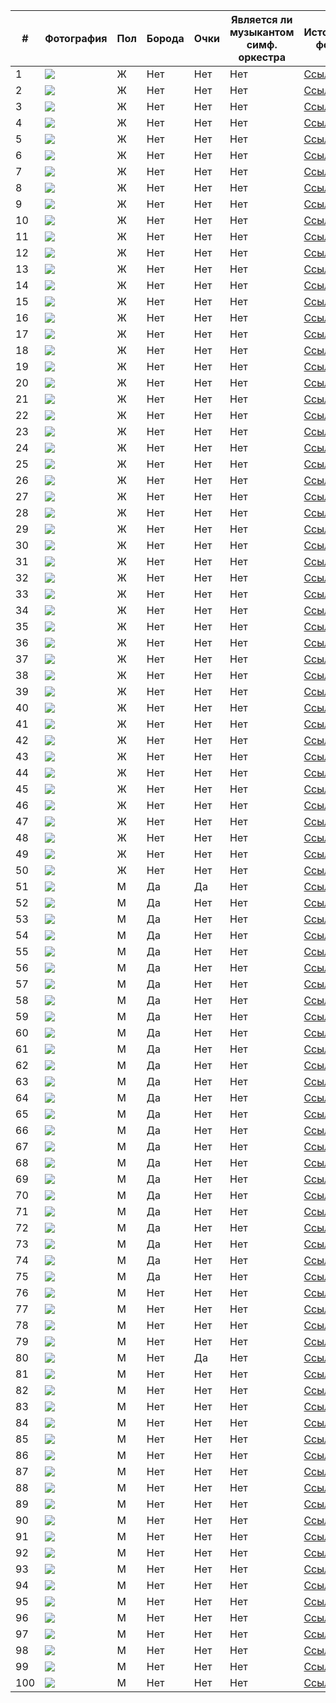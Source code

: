 | # | Фотография | Пол | Борода | Очки | Является ли музыкантом симф. оркестра | Источник фото |
|---|---|---|---|---|---|---|
| 1 |![](img1.png)  | Ж | Нет | Нет | Нет | [Ссылка](https://www.instagram.com/p/Cno4jZfK3nv/) |
| 2 |![](img2.png)  | Ж | Нет | Нет | Нет | [Ссылка](https://www.instagram.com/p/CbSj2iaMB84/?img_index=1) |
| 3 |![](img3.png)  | Ж | Нет | Нет | Нет | [Ссылка](https://www.instagram.com/p/CtoOfMvsZfW/) |
| 4 |![](img4.png)  | Ж | Нет | Нет | Нет | [Ссылка](https://www.instagram.com/p/CuesaVKMNOR/?img_index=1) |
| 5 |![](img5.png)  | Ж | Нет | Нет | Нет | [Ссылка](https://www.instagram.com/p/CvnWikdMvZ6/) |
| 6 |![](img6.png)  | Ж | Нет | Нет | Нет | [Ссылка](https://www.instagram.com/p/CsOhO1HsjDZ/?img_index=1) |
| 7 |![](img7.png)  | Ж | Нет | Нет | Нет | [Ссылка](https://www.instagram.com/p/B2WqFornoBD/) |
| 8 |![](img8.png)  | Ж | Нет | Нет | Нет | [Ссылка](https://www.instagram.com/p/CtCfX-ho_VX/) |
| 9 |![](img9.png)  | Ж | Нет | Нет | Нет | [Ссылка](https://www.instagram.com/p/Cq0JIQ8stD1/) |
| 10 |![](img10.png)  | Ж | Нет | Нет | Нет | [Ссылка](https://www.instagram.com/p/Cop7vf5vY2b/?img_index=2) |
| 11 |![](img11.png)  | Ж | Нет | Нет | Нет | [Ссылка](https://www.instagram.com/p/CvxPMN7N5ij/?img_index=3) |
| 12 |![](img12.png)  | Ж | Нет | Нет | Нет | [Ссылка](https://www.instagram.com/p/CvaTEMlI4Cu/) |
| 13 |![](img13.png)  | Ж | Нет | Нет | Нет | [Ссылка](https://www.instagram.com/p/CmdnzTFtCIA/) |
| 14 |![](img14.png)  | Ж | Нет | Нет | Нет | [Ссылка](https://www.instagram.com/p/CwsLMhkNeSy/) |
| 15 |![](img15.png)  | Ж | Нет | Нет | Нет | [Ссылка](https://www.instagram.com/p/Cln-5fbyoht/) |
| 16 |![](img16.png)  | Ж | Нет | Нет | Нет | [Ссылка](https://www.instagram.com/p/CelK7AyD8hi/?img_index=1) |
| 17 |![](img17.png)  | Ж | Нет | Нет | Нет | [Ссылка](https://www.instagram.com/p/Cr244T4o8Fs/) |
| 18 |![](img18.png)  | Ж | Нет | Нет | Нет | [Ссылка](https://www.instagram.com/p/CaWtapxty1C/) |
| 19 |![](img19.png)  | Ж | Нет | Нет | Нет | [Ссылка](https://www.instagram.com/p/Cl8s1ZWLhMX/?img_index=1) |
| 20 |![](img20.png)  | Ж | Нет | Нет | Нет | [Ссылка](https://www.instagram.com/p/CvU6xvFMyy8/?img_index=2) |
| 21 |![](img21.png)  | Ж | Нет | Нет | Нет | [Ссылка](https://www.instagram.com/p/CSeLT_TrG3J/) |
| 22 |![](img22.png)  | Ж | Нет | Нет | Нет | [Ссылка](https://www.instagram.com/p/CrjFH-zsOAV/?img_index=2) |
| 23 |![](img23.png)  | Ж | Нет | Нет | Нет | [Ссылка](https://www.instagram.com/p/CdTMN0nIZIM/?img_index=1) |
| 24 |![](img24.png)  | Ж | Нет | Нет | Нет | [Ссылка](https://www.instagram.com/p/CqnXFDsIyWS/) |
| 25 |![](img25.png)  | Ж | Нет | Нет | Нет | [Ссылка](https://www.instagram.com/p/CV3Q2HFIFx-/?img_index=1) |
| 26 |![](img26.png)  | Ж | Нет | Нет | Нет | [Ссылка](https://www.instagram.com/p/CvJ7tsYMspT/?img_index=1) |
| 27 |![](img27.png)  | Ж | Нет | Нет | Нет | [Ссылка](https://www.instagram.com/p/CGqFkr3luUb/?img_index=1) |
| 28 |![](img28.png)  | Ж | Нет | Нет | Нет | [Ссылка](https://www.instagram.com/p/CmmL1GkrMf4/?img_index=1) |
| 29 |![](img29.png)  | Ж | Нет | Нет | Нет | [Ссылка](https://www.instagram.com/p/CoAYsdBIyK_/?img_index=1) |
| 30 |![](img30.png)  | Ж | Нет | Нет | Нет | [Ссылка](https://www.instagram.com/p/CInh8sUJRUY/) |
| 31 |![](img31.png)  | Ж | Нет | Нет | Нет | [Ссылка](https://www.instagram.com/p/CwkD_OMt1fN/) |
| 32 |![](img32.png)  | Ж | Нет | Нет | Нет | [Ссылка](https://www.instagram.com/p/CuPWF7jNG-_/) |
| 33 |![](img33.png)  | Ж | Нет | Нет | Нет | [Ссылка](https://www.instagram.com/p/ClYR2xTq0vD/) |
| 34 |![](img34.png)  | Ж | Нет | Нет | Нет | [Ссылка](https://www.instagram.com/p/CaC8J7ANOR4/?img_index=1) |
| 35 |![](img35.png)  | Ж | Нет | Нет | Нет | [Ссылка](https://www.instagram.com/p/B7lTOvoAMkO/) |
| 36 |![](img36.png)  | Ж | Нет | Нет | Нет | [Ссылка](https://www.instagram.com/p/CKhvzYlnhny/?img_index=1) |
| 37 |![](img37.png)  | Ж | Нет | Нет | Нет | [Ссылка](https://www.instagram.com/p/CmHht69rl-2/) |
| 38 |![](img38.png)  | Ж | Нет | Нет | Нет | [Ссылка](https://www.instagram.com/p/CkVyQtlt57k/) |
| 39 |![](img39.png)  | Ж | Нет | Нет | Нет | [Ссылка](https://www.instagram.com/p/CqBZTfHtNBf/?img_index=3) |
| 40 |![](img40.png)  | Ж | Нет | Нет | Нет | [Ссылка](https://www.instagram.com/p/CnMxh53Jial/?img_index=1) |
| 41 |![](img41.png)  | Ж | Нет | Нет | Нет | [Ссылка](https://www.instagram.com/p/CnT20DzusaD/?img_index=1) |
| 42 |![](img42.png)  | Ж | Нет | Нет | Нет | [Ссылка](https://www.instagram.com/p/CwQLa3qIrY2/?img_index=1) |
| 43 |![](img43.png)  | Ж | Нет | Нет | Нет | [Ссылка](https://www.instagram.com/p/CTXhhu9KMjk/) |
| 44 |![](img44.png)  | Ж | Нет | Нет | Нет | [Ссылка](https://www.instagram.com/p/CwZQkG7NVW5/?img_index=3) |
| 45 |![](img45.png)  | Ж | Нет | Нет | Нет | [Ссылка](https://www.instagram.com/p/CikX74At5lt/?img_index=1) |
| 46 |![](img46.png)  | Ж | Нет | Нет | Нет | [Ссылка](https://www.instagram.com/p/CpFgnGks8KC/?img_index=1) |
| 47 |![](img47.png)  | Ж | Нет | Нет | Нет | [Ссылка](https://www.instagram.com/p/Ct6Hm9JqIeg/?img_index=1) |
| 48 |![](img48.png)  | Ж | Нет | Нет | Нет | [Ссылка](https://www.instagram.com/p/CjyY19hO6uQ/?img_index=2) |
| 49 |![](img49.png)  | Ж | Нет | Нет | Нет | [Ссылка](https://www.instagram.com/p/CrnrcmUsFt-/?img_index=1) |
| 50 |![](img50.png)  | Ж | Нет | Нет | Нет | [Ссылка](https://www.instagram.com/p/CIjBk65hvALPMtQ7qIVObQK1NNLFuBYcXmJ5Q00/) |
| 51 |![](img51.png)  | М | Да | Да | Нет | [Ссылка](https://www.instagram.com/hammali/) |
| 52 |![](img52.png)  | М | Да | Нет | Нет | [Ссылка](https://www.instagram.com/shevgi/) |
| 53 |![](img53.png)  | М | Да | Нет | Нет | [Ссылка](https://www.instagram.com/aliev74/) |
| 54 |![](img54.png)  | М | Да | Нет | Нет | [Ссылка](https://www.instagram.com/shoxa_90/) |
| 55 |![](img55.png)  | М | Да | Нет | Нет | [Ссылка](https://www.instagram.com/iluxaakula/) |
| 56 |![](img56.png)  | М | Да | Нет | Нет | [Ссылка](https://www.instagram.com/arturgreen/) |
| 57 |![](img57.png)  | М | Да | Нет | Нет | [Ссылка](https://www.instagram.com/baxa.222_/) |
| 58 |![](img58.png)  | М | Да | Нет | Нет | [Ссылка](https://www.instagram.com/serder_/) |
| 59 |![](img59.png)  | М | Да | Нет | Нет | [Ссылка](https://www.instagram.com/amirkingkhan/) |
| 60 |![](img60.png)  | М | Да | Нет | Нет | [Ссылка](https://www.instagram.com/sapar91/) |
| 61 |![](img61.png)  | М | Да | Нет | Нет | [Ссылка](https://www.instagram.com/pozov/) |
| 62 |![](img62.png)  | М | Да | Нет | Нет | [Ссылка](https://www.instagram.com/egorkreed/) |
| 63 |![](img63.png)  | М | Да | Нет | Нет | [Ссылка](https://www.instagram.com/roman_avdal/) |
| 64 |![](img64.png)  | М | Да | Нет | Нет | [Ссылка](https://www.instagram.com/islam_makhachev/) |
| 65 |![](img65.png)  | М | Да | Нет | Нет | [Ссылка](https://www.instagram.com/jony.me/) |
| 66 |![](img66.png)  | М | Да | Нет | Нет | [Ссылка](https://www.instagram.com/wengallbi_tm/) |
| 67 |![](img67.png)  | М | Да | Нет | Нет | [Ссылка](https://www.instagram.com/jasonstatham/) |
| 68 |![](img68.png)  | М | Да | Нет | Нет | [Ссылка](https://www.instagram.com/tamaaev/) |
| 69 |![](img69.png)  | М | Да | Нет | Нет | [Ссылка](https://www.instagram.com/mikhail_litvin/) |
| 70 |![](img70.png)  | М | Да | Нет | Нет | [Ссылка](https://www.instagram.com/tambi_masaev/) |
| 71 |![](img71.png)  | М | Да | Нет | Нет | [Ссылка](https://www.instagram.com/gafur.lv/) |
| 72 |![](img72.png)  | М | Да | Нет | Нет | [Ссылка](https://www.instagram.com/ilia._.makarov/) |
| 73 |![](img73.png)  | М | Да | Нет | Нет | [Ссылка](https://www.instagram.com/akim1okan/) |
| 74 |![](img74.png)  | М | Да | Нет | Нет | [Ссылка](https://www.instagram.com/gur_am/) |
| 75 |![](img75.png)  | М | Да | Нет | Нет | [Ссылка](https://www.instagram.com/a774kk/) |
| 76 |![](img76.png)  | М | Нет | Нет | Нет | [Ссылка](https://www.instagram.com/iliaskokotos/) |
| 77 |![](img77.png)  | М | Нет | Нет | Нет | [Ссылка](https://www.instagram.com/alex_golovin17/) |
| 78 |![](img78.png)  | М | Нет | Нет | Нет | [Ссылка](https://www.instagram.com/filershov/) |
| 79 |![](img79.png)  | М | Нет | Нет | Нет | [Ссылка](https://www.instagram.com/from_jjlee/) |
| 80 |![](img80.png)  | М | Нет | Да | Нет | [Ссылка](https://www.instagram.com/kataev2024/) |
| 81 |![](img81.png)  | М | Нет | Нет | Нет | [Ссылка](https://www.instagram.com/nick_mart_/) |
| 82 |![](img82.png)  | М | Нет | Нет | Нет | [Ссылка](https://www.instagram.com/tomholland2013/) |
| 83 |![](img83.png)  | М | Нет | Нет | Нет | [Ссылка](https://www.instagram.com/gr_vernik/) |
| 84 |![](img84.png)  | М | Нет | Нет | Нет | [Ссылка](https://www.instagram.com/jackiechan/) |
| 85 |![](img85.png)  | М | Нет | Нет | Нет | [Ссылка](https://www.instagram.com/jackiechan/) |
| 86 |![](img86.png)  | М | Нет | Нет | Нет | [Ссылка](https://www.instagram.com/vgartsunov/) |
| 87 |![](img87.png)  | М | Нет | Нет | Нет | [Ссылка](https://www.instagram.com/orlov_skvz/) |
| 88 |![](img88.png)  | М | Нет | Нет | Нет | [Ссылка](https://www.instagram.com/cznburak/) |
| 89 |![](img89.png)  | М | Нет | Нет | Нет | [Ссылка](https://www.instagram.com/alan_enileev/) |
| 90 |![](img90.png)  | М | Нет | Нет | Нет | [Ссылка](https://www.instagram.com/gnat777/) |
| 91 |![](img91.png)  | М | Нет | Нет | Нет | [Ссылка](https://www.instagram.com/faskhutdin0v/) |
| 92 |![](img92.png)  | М | Нет | Нет | Нет | [Ссылка](https://www.instagram.com/kolesnichenko___sergey/) |
| 93 |![](img93.png)  | М | Нет | Нет | Нет | [Ссылка](https://www.instagram.com/markpotapov1/) |
| 94 |![](img94.png)  | М | Нет | Нет | Нет | [Ссылка](https://www.instagram.com/pirik_off/) |
| 95 |![](img95.png)  | М | Нет | Нет | Нет | [Ссылка](https://www.instagram.com/pyatygin_danya/) |
| 96 |![](img96.png)  | М | Нет | Нет | Нет | [Ссылка](https://www.instagram.com/gangsterlova/) |
| 97 |![](img97.png)  | М | Нет | Нет | Нет | [Ссылка](https://www.instagram.com/evg.verbee/) |
| 98 |![](img98.png)  | М | Нет | Нет | Нет | [Ссылка](https://www.instagram.com/sosnovsky_aa/) |
| 99 |![](img99.png)  | М | Нет | Нет | Нет | [Ссылка](https://www.instagram.com/567edvard567/) |
| 100 |![](img100.png)  | М | Нет | Нет | Нет | [Ссылка](https://www.instagram.com/maximlagashkin/) |


